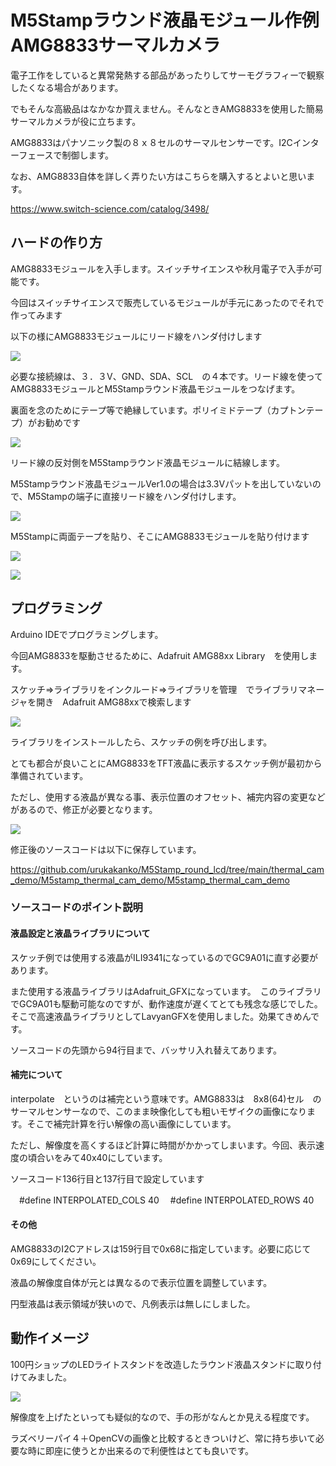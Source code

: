 # M5Stampラウンド液晶モジュール作例　AMG8833サーマルカメラ

電子工作をしていると異常発熱する部品があったりしてサーモグラフィーで観察したくなる場合があります。

でもそんな高級品はなかなか買えません。そんなときAMG8833を使用した簡易サーマルカメラが役に立ちます。

AMG8833はパナソニック製の８ｘ８セルのサーマルセンサーです。I2Cインターフェースで制御します。

なお、AMG8833自体を詳しく弄りたい方はこちらを購入するとよいと思います。

https://www.switch-science.com/catalog/3498/


## ハードの作り方

AMG8833モジュールを入手します。スイッチサイエンスや秋月電子で入手が可能です。

今回はスイッチサイエンスで販売しているモジュールが手元にあったのでそれで作ってみます


以下の様にAMG8833モジュールにリード線をハンダ付けします

![](amg8833_wire.jpg)

必要な接続線は、３．３V、GND、SDA、SCL　の４本です。リード線を使ってAMG8833モジュールとM5Stampラウンド液晶モジュールをつなげます。

裏面を念のためにテープ等で絶縁しています。ポリイミドテープ（カプトンテープ）がお勧めです

![](amg8833_ura.jpg)



リード線の反対側をM5Stampラウンド液晶モジュールに結線します。

M5Stampラウンド液晶モジュールVer1.0の場合は3.3Vパットを出していないので、M5Stampの端子に直接リード線をハンダ付けします。

![](amg8833_wirering.jpg)



M5Stampに両面テープを貼り、そこにAMG8833モジュールを貼り付けます

![](amg8833_tape.jpg)

![](M5stamp_thermal_cam.jpg)



## プログラミング

Arduino IDEでプログラミングします。

今回AMG8833を駆動させるために、Adafruit AMG88xx Library　を使用します。

スケッチ⇒ライブラリをインクルード⇒ライブラリを管理　でライブラリマネージャを開き　Adafruit AMG88xxで検索します

![](library.png)



ライブラリをインストールしたら、スケッチの例を呼び出します。

とても都合が良いことにAMG8833をTFT液晶に表示するスケッチ例が最初から準備されています。

ただし、使用する液晶が異なる事、表示位置のオフセット、補完内容の変更などがあるので、修正が必要となります。

![](interpolate.png)

修正後のソースコードは以下に保存しています。

https://github.com/urukakanko/M5Stamp_round_lcd/tree/main/thermal_cam_demo/M5stamp_thermal_cam_demo/M5stamp_thermal_cam_demo

### ソースコードのポイント説明

#### 液晶設定と液晶ライブラリについて

スケッチ例では使用する液晶がILI9341になっているのでGC9A01に直す必要があります。

また使用する液晶ライブラリはAdafruit_GFXになっています。　このライブラリでGC9A01も駆動可能なのですが、動作速度が遅くてとても残念な感じでした。そこで高速液晶ライブラリとしてLavyanGFXを使用しました。効果てきめんです。

ソースコードの先頭から94行目まで、バッサリ入れ替えてあります。

#### 補完について

interpolate　というのは補完という意味です。AMG8833は　8x8(64)セル　のサーマルセンサーなので、このまま映像化しても粗いモザイクの画像になります。そこで補完計算を行い解像の高い画像にしています。

ただし、解像度を高くするほど計算に時間がかかってしまいます。今回、表示速度の頃合いをみて40x40にしています。

ソースコード136行目と137行目で設定しています

　#define INTERPOLATED_COLS 40
　#define INTERPOLATED_ROWS 40

#### その他

AMG8833のI2Cアドレスは159行目で0x68に指定しています。必要に応じて0x69にしてください。

液晶の解像度自体が元とは異なるので表示位置を調整しています。

円型液晶は表示領域が狭いので、凡例表示は無しにしました。



## 動作イメージ

100円ショップのLEDライトスタンドを改造したラウンド液晶スタンドに取り付けてみました。

![](M5stamp_thermal_cam_stand.jpg)



解像度を上げたといっても疑似的なので、手の形がなんとか見える程度です。

ラズベリーパイ４＋OpenCVの画像と比較するときついけど、常に持ち歩いて必要な時に即座に使うとか出来るので利便性はとても良いです。
